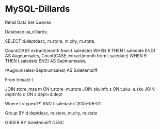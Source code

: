 # MySQL-Dillards
Retail Data Set Queries

Database ua_dillards;

SELECT d.deptdesc, m.store, m.city, m.state,

Count(CASE extract(month from t.saledate) WHEN 8 THEN t.saledate END) AS Augnumsales,
Count(CASE extract(month from t.saledate) WHEN 9 THEN t.saledate END) AS Septnumsales,

(Augnumsales-Septnumsales) AS Saleitemdiff

From trnsact t



JOIN store_msa m ON t.store=m.store 
JOIN skuinfo s ON t.sku=s.sku
JOIN deptinfo d ON s.dept=d.dept

Where t.stype='P' AND t.saledate<'2005-08-01'

Group BY d.deptdesc, m.store, m.city, m.state

ORDER BY Saleitemdiff DESC
